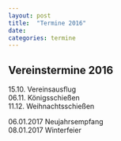 ```yaml
---
layout: post
title:  "Termine 2016"
date:   
categories: termine 
---
```

Vereinstermine 2016
-------------------
15.10. Vereinsausflug  
06.11. Königsschießen  
11.12. Weihnachtsschießen  
 
06.01.2017 Neujahrsempfang  
08.01.2017 Winterfeier  






<!-- {{ '21.1. 2015' |date: '%d.%m. %Y' }} -->  
